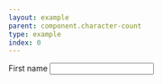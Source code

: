 ```yaml
---
layout: example
parent: component.character-count
type: example
index: 0
---
```

<div class="ds_question" data-module="ds-character-count">
<label class="ds_label" for="first-name">First name</label>
<input maxlength="20" class="ds_input  ds_input--fixed-10" type="text" id="first-name" />
</div>

